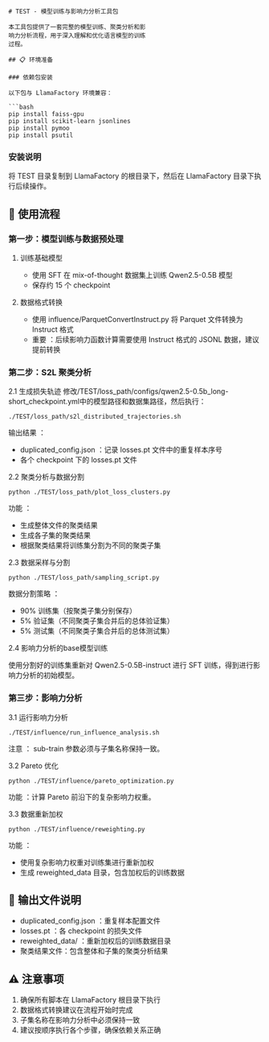 ```
# TEST - 模型训练与影响力分析工具包

本工具包提供了一套完整的模型训练、聚类分析和影
响力分析流程，用于深入理解和优化语言模型的训练
过程。

## 📋 环境准备

### 依赖包安装

以下包与 LlamaFactory 环境兼容：

```bash
pip install faiss-gpu
pip install scikit-learn jsonlines
pip install pymoo
pip install psutil
```
### 安装说明
将 TEST 目录复制到 LlamaFactory 的根目录下，然后在 LlamaFactory 目录下执行后续操作。

## 🚀 使用流程
### 第一步：模型训练与数据预处理
1. 训练基础模型
   
   - 使用 SFT 在 mix-of-thought 数据集上训练 Qwen2.5-0.5B 模型
   - 保存约 15 个 checkpoint
2. 数据格式转换
   
   - 使用 influence/ParquetConvertInstruct.py 将 Parquet 文件转换为 Instruct 格式
   - 重要 ：后续影响力函数计算需要使用 Instruct 格式的 JSONL 数据，建议提前转换
### 第二步：S2L 聚类分析 
2.1 生成损失轨迹
修改/TEST/loss_path/configs/qwen2.5-0.5b_long-short_checkpoint.yml中的模型路径和数据集路径，然后执行：
```
./TEST/loss_path/s2l_distributed_trajectories.sh
```
输出结果 ：

- duplicated_config.json ：记录 losses.pt 文件中的重复样本序号
- 各个 checkpoint 下的 losses.pt 文件 

2.2 聚类分析与数据分割
```
python ./TEST/loss_path/plot_loss_clusters.py
```
功能 ：

- 生成整体文件的聚类结果
- 生成各子集的聚类结果
- 根据聚类结果将训练集分割为不同的聚类子集 

2.3 数据采样与分割
```
python ./TEST/loss_path/sampling_script.py
```
数据分割策略 ：

- 90% 训练集（按聚类子集分别保存）
- 5% 验证集（不同聚类子集合并后的总体验证集）
- 5% 测试集（不同聚类子集合并后的总体测试集） 

2.4 影响力分析的base模型训练

使用分割好的训练集重新对 Qwen2.5-0.5B-instruct 进行 SFT 训练，得到进行影响力分析的初始模型。

### 第三步：影响力分析 
3.1 运行影响力分析
```
./TEST/influence/run_influence_analysis.sh
```
注意 ： sub-train 参数必须与子集名称保持一致。

 3.2 Pareto 优化
```
python ./TEST/influence/pareto_optimization.py
```
功能 ：计算 Pareto 前沿下的复杂影响力权重。

 3.3 数据重新加权
```
python ./TEST/influence/reweighting.py
```
功能 ：

- 使用复杂影响力权重对训练集进行重新加权
- 生成 reweighted_data 目录，包含加权后的训练数据
## 📁 输出文件说明
- duplicated_config.json ：重复样本配置文件
- losses.pt ：各 checkpoint 的损失文件
- reweighted_data/ ：重新加权后的训练数据目录
- 聚类结果文件：包含整体和子集的聚类分析结果
## ⚠️ 注意事项
1. 确保所有脚本在 LlamaFactory 根目录下执行
2. 数据格式转换建议在流程开始时完成
3. 子集名称在影响力分析中必须保持一致
4. 建议按顺序执行各个步骤，确保依赖关系正确